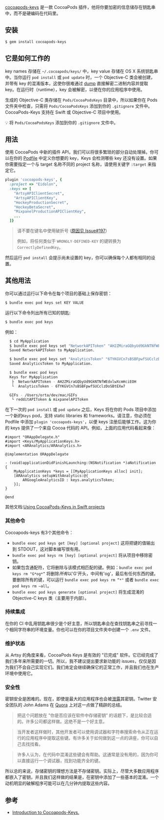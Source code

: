 [cocoapods-keys](https://github.com/orta/cocoapods-keys) 是一款 CocoaPods 插件，他将你要加密的信息储存在钥匙串中，而不是硬编码在代码里。


## 安装

```bash
$ gem install cocoapods-keys
```



## 它是如何工作的

key names 存储在 `~/.cocoapods/keys/` 中，key value 存储在 OS X 系统钥匙串中。当你运行 `pod install` 或 `pod update` 时，一个 Objective-C 类会被创建，并带有 key 的混淆版本，这使你很难通过 [dump](https://github.com/stefanesser/dumpdecrypted) 直接解密二进制内容并提取 key。在运行时（runtime），key 会被解密，以便在你的应用程序中使用。

生成的 Objective-C 类存储在 `Pods/CocoaPodsKeys` 目录中，所以如果你在 Pods 文件夹中检查，只需将 `Pods/CocoaPodsKeys` 添加到你的 `.gitignore` 文件中。CocoaPods-Keys 支持在 Swift 或 Objective-C 项目中使用。

💡 将 `Pods/CocoaPodsKeys` 添加到你的 `.gitignore` 文件中。

## 用法

使用 CocoaPods 中新的插件 API，我们可以将很多繁琐的部分自动处理掉。你可以在你的 [Podfile](https://github.com/artsy/eidolon/blob/0a9f5947914eb637fd4abf364fa3532b56da3c52/Podfile#L6-L21) 中定义你想要的 key，Keys 会检测哪些 key 还没有设置。如果你需要指定一个与 target 名称不同的 project 名称，请使用关键字 `:target` 来指定它。

```ruby
plugin 'cocoapods-keys', {
  :project => "Eidolon",
  :keys => [
    "ArtsyAPIClientSecret",
    "ArtsyAPIClientKey",
    "HockeyProductionSecret",
    "HockeyBetaSecret",
    "MixpanelProductionAPIClientKey",
    ...
  ]}
```

> 请不要在键名中使用破折号 ([原因见 Issue#197](https://github.com/orta/cocoapods-keys/issues/197))
> 
> 例如，将任何类似于 `WRONGLY-DEFINED-KEY` 的键转换为 `CorrectlyDefinedKey`。

然后运行 `pod install` 会提示尚未设置的 key，你可以确保每个人都有相同的设置。

## 其他用法

你可以通过运行以下命令在每个项目的基础上保存密钥：

```bash
$ bundle exec pod keys set KEY VALUE
```

运行以下命令列出所有已知的钥匙:

```bash
$ bundle exec pod keys
```


例如：

```bash
  $ cd MyApplication
  $ bundle exec pod keys set "NetworkAPIToken" "AH2ZMiraGQbyUd9GkNTNfWEdxlwXcmHciEOH"
  Saved NetworkAPIToken to MyApplication.

  $ bundle exec pod keys set "AnalyticsToken" "6TYKGVCn7sBSBFpwfSUCclzDoSBtEXw7"
  Saved AnalyticsToken to MyApplication.

  $ bundle exec pod keys
  Keys for MyApplication
   ├  NetworkAPIToken - AH2ZMiraGQbyUd9GkNTNfWEdxlwXcmHciEOH
   └  AnalyticsToken - 6TYKGVCn7sBSBFpwfSUCclzDoSBtEXw7

  GIFs - /Users/orta/dev/mac/GIFs
   └ redditAPIToken & mixpanelAPIToken
```


在下一次的 `pod install` 或 `pod update` 之后，Keys 将在你的 Pods 项目中添加一个新的`Keys` pod，支持 static libraries 和 frameworks。请注意，你必须在 Podfile 中添加 `plugin 'cocoapods-keys'`，以便 keys 注册后能够工作。这为你的 keys 提供了一个来自 Cocoa 代码的 API。例如，上面的应用代码看起来像：

```objc
#import "ORAppDelegate.h"
#import <Keys/MyApplicationKeys.h>
#import <ARAnalytics/ARAnalytics.h>

@implementation ORAppDelegate

- (void)applicationDidFinishLaunching:(NSNotification *)aNotification
{
    MyApplicationKeys *keys = [[MyApplicationKeys alloc] init];
    [ARAnalytics setupWithAnalytics:@{
        ARGoogleAnalyticsID : keys.analyticsToken;
    }];
}

@end
```

其他文档:[Using CocoaPods-Keys in Swift projects](https://github.com/orta/cocoapods-keys/blob/master/SWIFT_PROJECTS.md)


### 其他命令

Cocoapods-keys 有3个其他命令：

* `bundle exec pod keys get [key] [optional project]` 这将把键的值输出到 STDOUT，这对脚本编写很有用。
* `bundle exec pod keys rm [key] [optional project]` 将从项目中移除密钥。
* 如果包含通配符，它将删除与该模式相匹配的键。例如：`bundle exec pod keys rm "G*og*”` 将删除*所有*以'G'开头，中间有'og'，最后有任何东西的键。要删除所有的键，可以运行 `bundle exec pod keys rm “*"` 或者 `bundle exec pod keys rm —all`。
* `bundle exec pod keys generate [optional project]` 将生成混淆的 Objective-C  keys 类（主要用于内部）。

### 持续集成

在你的 CI 中乱用钥匙串很少是个好主意，所以钥匙串会在查找钥匙串之前寻找一个相同字符串的环境变量。你也可以在你的项目文件夹中创建一个 `.env` 文件。

### 维护状态

从 Artsy 的角度来看，CocoaPods Keys 是有效的 "已完成" 软件。它已经完成了我们多年来所需要的一切。所以，我不建议提出要求新功能的 issues，仅仅是因为我们不会自己实现它们。我们肯定会继续确保它的正常工作，并且我们也在生产环境中使用它。

### 安全性

密钥安全是困难的。现在，即使是最大的应用程序也会被[泄露](https://threatpost.com/twitter-oauth-api-keys-leaked-030713/77597/)其密钥。Twitter 安全团队的 John Adams 在 [Quora](https://www.quora.com/Twitter-product-1/How-were-the-Twitter-iPhone-and-Android-OAuth-key) 上对这一点做了精辟的总结。

> 把这个问题放在 "你是否应该在软件中存储密钥” 的话题下，是比较合适的。许多公司都这样做。这绝不是一个好主意。

> 当开发者这样做时，其他开发者可以使用调试器和字符串搜索命令从正在运行的应用程序中提取这些键。有许多关于如何做到这一点的讲座，你可以自己去找找看。

> 许多人认为，在代码中混淆这些键会有帮助。这通常是没有用的，因为你可以直接运行一个调试器，找到功能齐全的键。


所以总的来说，存储密钥的理想方法是不存储密钥。实际上，尽管大多数应用程序都嵌入了密钥，并且我们这样做的结果是，在密钥中添加了一些基本的混淆。一个动机明显的破解程序可能可以在几分钟内提取这些内容。



## 参考

* [Introduction to Cocoapods-Keys.](https://medium.com/@eelia/introduction-to-cocoapods-keys-840493b98ef1)
